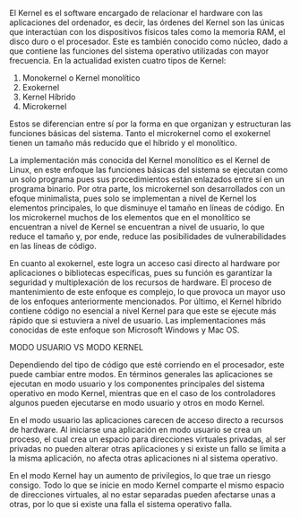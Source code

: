 El Kernel es el software encargado de relacionar el hardware con las aplicaciones del ordenador, es decir, las órdenes del Kernel son las únicas que interactúan con los dispositivos físicos tales como la memoria RAM, el disco duro o el procesador. Este es también conocido como núcleo, dado a que contiene las funciones del sistema operativo utilizadas con mayor frecuencia. En la actualidad existen cuatro tipos de Kernel:
1. Monokernel o Kernel monolítico
2. Exokernel
3. Kernel Híbrido
4. Microkernel
   
Estos se diferencian entre sí por la forma en que organizan y estructuran las funciones básicas del sistema. Tanto el microkernel como el exokernel tienen un tamaño más reducido que el híbrido y el monolítico.

La implementación más conocida del Kernel monolítico es el Kernel de Linux, en este enfoque las funciones básicas del sistema se ejecutan como un solo programa pues sus procedimientos están enlazados entre sí en un programa binario. Por otra parte, los microkernel son desarrollados con un efoque minimalista, pues solo se implementan a nivel de Kernel los elementos principales, lo que disminuye el tamaño en líneas de código. En los microkernel muchos de los elementos que en el monolítico se encuentran a nivel de Kernel se encuentran a nivel de usuario, lo que reduce el tamaño y, por ende, reduce las posibilidades de vulnerabilidades en las líneas de código.

En cuanto al exokernel, este logra un acceso casi directo al hardware por aplicaciones o bibliotecas específicas, pues su función es garantizar la seguridad y multiplexación de los recursos de hardware. El proceso de mantenimiento de este enfoque es complejo, lo que provoca un mayor uso de los enfoques anteriormente mencionados. Por último, el Kernel híbrido contiene código no esencial a nivel Kernel para que este se ejecute más rápido que si estuviera a nivel de usuario. Las implementaciones más conocidas de este enfoque son Microsoft Windows y Mac OS.

MODO USUARIO VS MODO KERNEL

Dependiendo del tipo de código que esté corriendo en el procesador, este puede cambiar entre modos. En términos generales las aplicaciones se ejecutan en modo usuario y los componentes principales del sistema operativo en modo Kernel, mientras que en el caso de los controladores algunos pueden ejecutarse en modo usuario y otros en modo Kernel.

En el modo usuario las aplicaciones carecen de acceso directo a recursos de hardware. Al iniciarse una aplicación en modo usuario se crea un proceso, el cual crea un espacio para direcciones virtuales privadas, al ser privadas no pueden alterar otras aplicaciones y si existe un fallo se limita a la misma aplicación, no afecta otras aplicaciones ni al sistema operativo.

En el modo Kernel hay un aumento de privilegios, lo que trae un riesgo consigo. Todo lo que se inicie en modo Kernel comparte el mismo espacio de direcciones virtuales, al no estar separadas pueden afectarse unas a otras, por lo que si existe una falla el sistema operativo falla.
